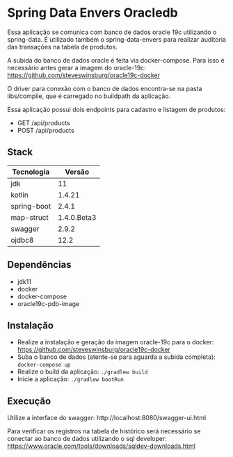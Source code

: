 # Spring Data Envers Oracledb

Essa aplicação se comunica com banco de dados oracle 19c utilizando o spring-data. É utilizado também o spring-data-envers para realizar auditoria das transações na tabela de produtos.

A subida do banco de dados oracle é feita via docker-compose. Para isso é necessário antes gerar a imagem do oracle-19c: https://github.com/steveswinsburg/oracle19c-docker 

O driver para conexão com o banco de dados encontra-se na pasta libs/compile, que é carregado no buildpath da aplicação.

Essa aplicação possui dois endpoints para cadastro e listagem de produtos:

- GET /api/products
- POST /api/products

## Stack

Tecnologia                       |  Versão       |
---------------------------------|---------------|
jdk                              | 11
kotlin                           | 1.4.21
spring-boot                      | 2.4.1
map-struct                       | 1.4.0.Beta3
swagger                          | 2.9.2
ojdbc8                           | 12.2

## Dependências

* jdk11
* docker
* docker-compose
* oracle19c-pdb-image

## Instalação

* Realize a instalação e geração da imagem oracle-19c para o docker: https://github.com/steveswinsburg/oracle19c-docker
* Suba o banco de dados (atente-se para aguarda a subida completa): ```docker-compose up```
* Realize o build da aplicação: ```./gradlew build```
* Inicie a aplicação: ```./gradlew bootRun```

## Execução

Utilize a interface do swagger: http://localhost:8080/swagger-ui.html

Para verificar os registros na tabela de histórico será necessário se conectar ao banco de dados utilizando o sql developer: https://www.oracle.com/tools/downloads/sqldev-downloads.html